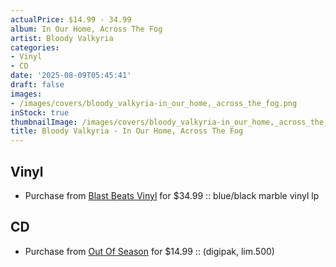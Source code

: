 ```yaml
---
actualPrice: $14.99 - 34.99
album: In Our Home, Across The Fog
artist: Bloody Valkyria
categories:
- Vinyl
- CD
date: '2025-08-09T05:45:41'
draft: false
images:
- /images/covers/bloody_valkyria-in_our_home,_across_the_fog.png
inStock: true
thumbnailImage: /images/covers/bloody_valkyria-in_our_home,_across_the_fog-thumb.png
title: Bloody Valkyria - In Our Home, Across The Fog
---
```


## Vinyl
* Purchase from [Blast Beats Vinyl](https://blastbeatsvinyl.com/products/bloody-valkyria-in-our-home-across-the-fog-blue-black-marble-vinyl-lp) for $34.99 :: blue/black marble vinyl lp
## CD
* Purchase from [Out Of Season](https://www.outofseasonlabel.com/products/bloody-valkyria-in-our-home-across-the-fog-cd-digipak-lim500) for $14.99 :: (digipak, lim.500)
